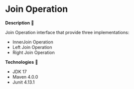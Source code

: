 # Join Operation
**Description** 📄

Join Operation interface that provide three implementations:

- InnerJoin Operation
- Left Join Operation
- Right Join Operation

**Technologies** 📡
- JDK 17
- Maven 4.0.0
- Junit 4.13.1
